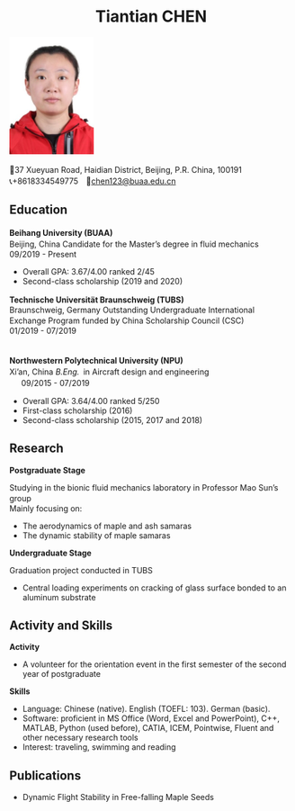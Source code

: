 
#  <center>Tiantian CHEN</center>

![Aaron Swartz](https://raw.githubusercontent.com/TiantianCHEN123/TTCHEN.github.io/gh-pages/myprofile.png)

🏫37 Xueyuan Road, Haidian District, Beijing, P.R. China, 100191　　　　　　　　　　　　　　　　　　　　　　　　　　　　　　　　　　　　　　　　　📞+8618334549775　📧<chen123@buaa.edu.cn>


## **Education**
**Beihang University (BUAA)**　　　　　　　　　　　　　　　　　　　　　　　　　　　　　　　　　　　　Beijing, China
  Candidate for the Master’s degree in fluid mechanics　　　　　　09/2019 - Present
- Overall GPA: 3.67/4.00 ranked 2/45
- Second-class scholarship (2019 and 2020)

**Technische Universität Braunschweig (TUBS)**　　　　　　　　　　　　Braunschweig, Germany
Outstanding Undergraduate International Exchange Program funded by China Scholarship Council (CSC)　　　　   　　　　　　　　　　　　　　　　　    　　　              　　　　　　　　 01/2019 - 07/2019 　　　　　　　　　　　　　　　　　　　　　　　　　　　　　　　　　　　　　　　　　　　　　　　　　　　　　　　　　


**Northwestern Polytechnical University (NPU)**　　　　　　　　　　　　　　　　　Xi’an, China
*B.Eng.*&ensp;in Aircraft design and engineering　　　　　　　　　　　　　　　  　　　　&ensp;　09/2015 - 07/2019
- Overall GPA: 3.64/4.00 ranked 5/250
- First-class scholarship (2016)
- Second-class scholarship (2015, 2017 and 2018)

## Research
**Postgraduate Stage**

Studying in the bionic fluid mechanics laboratory in Professor Mao Sun’s group　　　　　　　　　　　　　　　　　　　　　　　　　　　　　　
Mainly focusing on:
-	The aerodynamics of maple and ash samaras
-	The dynamic stability of maple samaras

**Undergraduate Stage**

Graduation project conducted in TUBS
- Central loading experiments on cracking of glass surface bonded to an aluminum substrate

## Activity and Skills
**Activity**
-	A volunteer for the orientation event in the first semester of the second year of postgraduate

**Skills**

-	Language: Chinese (native). English (TOEFL: 103). German (basic).
-	Software: proficient in MS Office (Word, Excel and PowerPoint), C++, MATLAB, Python (used before), CATIA, ICEM, Pointwise, Fluent and other necessary research tools 
-	Interest: traveling, swimming and reading

## Publications
-	Dynamic Flight Stability in Free-falling Maple Seeds
